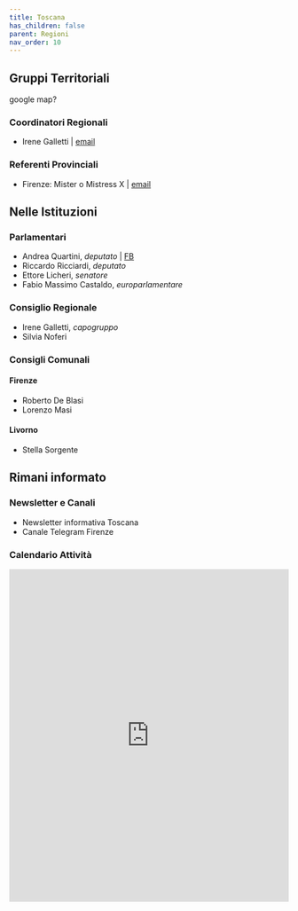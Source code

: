 ```yaml
---
title: Toscana
has_children: false
parent: Regioni
nav_order: 10
---
```


## Gruppi Territoriali
google map?

### Coordinatori Regionali
- Irene Galletti | [email]()

### Referenti Provinciali
- Firenze: Mister o Mistress X | [email]()

## Nelle Istituzioni
### Parlamentari
- Andrea Quartini, _deputato_ | [FB](https://www.facebook.com/andreaquartiniM5S)
- Riccardo Ricciardi, _deputato_
- Ettore Licheri, _senatore_
- Fabio Massimo Castaldo, _europarlamentare_

### Consiglio Regionale
- Irene Galletti, _capogruppo_
- Silvia Noferi

### Consigli Comunali
#### Firenze
- Roberto De Blasi
- Lorenzo Masi
#### Livorno
- Stella Sorgente

## Rimani informato
### Newsletter e Canali
- Newsletter informativa Toscana
- Canale Telegram Firenze

### Calendario Attività
<iframe src="https://calendar.google.com/calendar/embed?height=600&wkst=2&bgcolor=%23ffffff&ctz=Europe%2FParis&showTz=0&showPrint=0&showDate=1&showTabs=1&showCalendars=0&src=bTVzLmZpcmVuemUucHJvdkBnbWFpbC5jb20&color=%23F6BF26" style="border-width:0" width="100%" height="600" frameborder="0" scrolling="no"></iframe>
